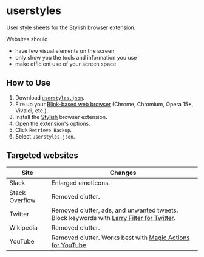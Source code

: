 # userstyles
User style sheets for the Stylish browser extension.

Websites should
- have few visual elements on the screen
- only show you the tools and information you use
- make efficient use of your screen space

## How to Use
1. Download [`userstyles.json`](userstyles.json).
1. Fire up your [Blink-based web browser](https://en.wikipedia.org/wiki/List_of_web_browsers#Blink-based) (Chrome, Chromium, Opera 15+, Vivaldi, etc.).
2. Install the [Stylish](https://chrome.google.com/webstore/detail/stylish-custom-themes-for/fjnbnpbmkenffdnngjfgmeleoegfcffe?utm_source=chrome-app-launcher-info-dialog) browser extension.
3. Open the extension's options.
4. Click `Retrieve Backup`.
5. Select `userstyles.json`.

## Targeted websites
|Site|Changes|
|---|---|
|Slack|Enlarged emoticons.|
|Stack Overflow|Removed clutter.|
|Twitter|Removed clutter, ads, and unwanted tweets. Block keywords with [Larry Filter for Twitter](https://chrome.google.com/webstore/detail/larry-filter-for-twitter/ifgdeokhnfkbgdocafpokgdnnfbnbbok?utm_source=chrome-app-launcher-info-dialog).|
|Wikipedia|Removed clutter.|
|YouTube|Removed clutter. Works best with [Magic Actions for YouTube](https://chrome.google.com/webstore/detail/stylish-custom-themes-for/fjnbnpbmkenffdnngjfgmeleoegfcffe?utm_source=chrome-app-launcher-info-dialog).|

